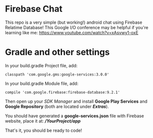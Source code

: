 # Firebase Chat
This repo is a very simple (but working!) android chat using Firebase Relatime Database!
This Google I/O conference may be helpful if you're learning like me: https://www.youtube.com/watch?v=xAsvwy1-oxE

# Gradle and other settings

In your build.gradle Project file, add:

    classpath 'com.google.gms:google-services:3.0.0'
  
In your build.gradle Module file, add:

    compile 'com.google.firebase:firebase-database:9.2.1'
  
Then open up your _SDK Manager_ and install **Google Play Services** and **Google Repository** (both are located under **_Extras_**).

You should have generated a **google-services.json** file with Firebase website, place it at: **_/YourProject/app_**

That's it, you should be ready to code!

